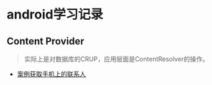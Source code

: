# android学习记录

## Content Provider

> 实际上是对数据库的CRUP，应用层面是ContentResolver的操作。

* [案例获取手机上的联系人](https://github.com/geeker-cmc/androidNote/ContentProvider)